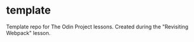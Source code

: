 # template
Template repo for The Odin Project lessons. Created during the "Revisiting Webpack" lesson.
